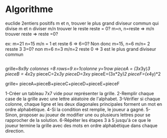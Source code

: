 # Algorithme

euclide
2entiers positifs m et n, trouver le plus grand diviseur commun
qui divise m et n
diviser m/n trouver le reste
reste = 0?
m=n, n=reste => m/n trouver reste => reste =0?

ex:
m=21
n=15
m/n = 1 et reste 6 => 6=0? Non
donc m=15, n=6 m/n= 2 resste 3 3=0? non
m=6 n=3 m/n=2 reste 0 => 3 est le plus grand diviseur commun

```bash


```

grille=8x*9y
colonnes =8
rows=9
x=1colonne
y=1row
pieceA = (3x*3y)*3
pieceB = 4x*2y
pieceC=2x*3y
pieceD=3x*y
pieceE=(3x*2y)*2
pieceF=(x*4y)*2

grille= pieceA+pieceB+pieceC+pieceD+pieceE+pieceF

1-Créer un tableau 7x7 vide pour représenter la grille.
2-Remplir chaque case de la grille avec une lettre aléatoire de l'alphabet.
3-Vérifier si chaque colonne, chaque ligne et les deux diagonales principales forment un mot en ordre alphabétique.
4-Si la condition est remplie, le joueur a gagné.
5-Sinon, proposer au joueur de modifier une ou plusieurs lettres pour se rapprocher de la solution.
6-Répéter les étapes 3 à 5 jusqu'à ce que le joueur termine la grille avec des mots en ordre alphabétique dans chaque direction.
